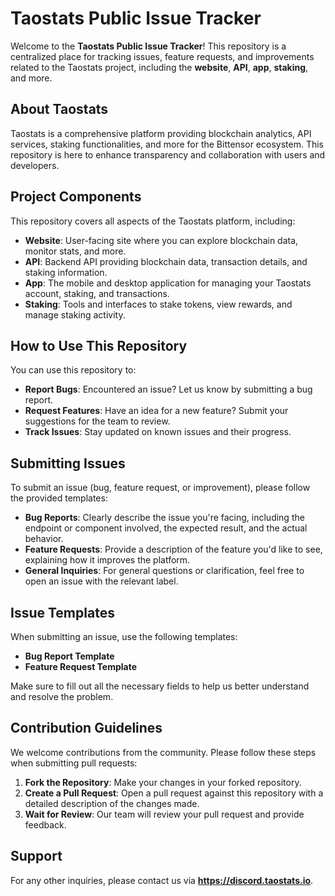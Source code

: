 # Taostats Public Issue Tracker

Welcome to the **Taostats Public Issue Tracker**! This repository is a centralized place for tracking issues, feature requests, and improvements related to the Taostats project, including the **website**, **API**, **app**, **staking**, and more.

## About Taostats
Taostats is a comprehensive platform providing blockchain analytics, API services, staking functionalities, and more for the Bittensor ecosystem. This repository is here to enhance transparency and collaboration with users and developers.

## Project Components
This repository covers all aspects of the Taostats platform, including:

- **Website**: User-facing site where you can explore blockchain data, monitor stats, and more.
- **API**: Backend API providing blockchain data, transaction details, and staking information.
- **App**: The mobile and desktop application for managing your Taostats account, staking, and transactions.
- **Staking**: Tools and interfaces to stake tokens, view rewards, and manage staking activity.

## How to Use This Repository
You can use this repository to:

- **Report Bugs**: Encountered an issue? Let us know by submitting a bug report.
- **Request Features**: Have an idea for a new feature? Submit your suggestions for the team to review.
- **Track Issues**: Stay updated on known issues and their progress.

## Submitting Issues
To submit an issue (bug, feature request, or improvement), please follow the provided templates:

- **Bug Reports**: Clearly describe the issue you're facing, including the endpoint or component involved, the expected result, and the actual behavior.
- **Feature Requests**: Provide a description of the feature you'd like to see, explaining how it improves the platform.
- **General Inquiries**: For general questions or clarification, feel free to open an issue with the relevant label.

## Issue Templates
When submitting an issue, use the following templates:

- **Bug Report Template**
- **Feature Request Template**

Make sure to fill out all the necessary fields to help us better understand and resolve the problem.

## Contribution Guidelines
We welcome contributions from the community. Please follow these steps when submitting pull requests:

1. **Fork the Repository**: Make your changes in your forked repository.
2. **Create a Pull Request**: Open a pull request against this repository with a detailed description of the changes made.
3. **Wait for Review**: Our team will review your pull request and provide feedback.

## Support
For any other inquiries, please contact us via **https://discord.taostats.io**.
